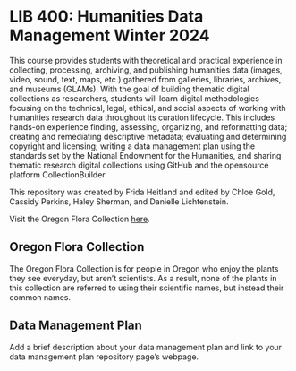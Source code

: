 # LIB 400: Humanities Data Management Winter 2024

This course provides students with theoretical and practical experience in collecting, processing, archiving, and publishing humanities data (images, video, sound, text, maps, etc.) gathered from galleries, libraries, archives, and museums (GLAMs). With the goal of building thematic digital collections as researchers, students will learn digital methodologies focusing on the technical, legal, ethical, and social aspects of working with humanities research data throughout its curation lifecycle. This includes hands-on experience finding, assessing, organizing, and reformatting data; creating and remediating descriptive metadata; evaluating and determining copyright and licensing; writing a data management plan using the standards set by the National Endowment for the Humanities, and sharing thematic research digital collections using GitHub and the opensource platform CollectionBuilder.

This repository was created by Frida Heitland and edited by Chloe Gold, Cassidy Perkins, Haley Sherman, and Danielle Lichtenstein.

Visit the Oregon Flora Collection [here](https://lib350mwinter2024.github.io/group1/).

## Oregon Flora Collection

The Oregon Flora Collection is for people in Oregon who enjoy the plants they see everyday, but aren’t scientists. As a result, none of the plants in this collection are referred to using their scientific names, but instead their common names.

## Data Management Plan
Add a brief description about your data management plan and link to your data management plan repository page’s webpage. 
